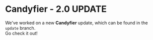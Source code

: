 # Candyfier - 2.0 UPDATE
We've worked on a new **Candyfier** update, which can be found in the `update` branch.  
Go check it out!